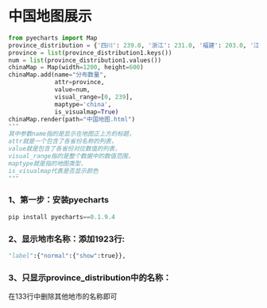 # 中国地图展示

```python
from pyecharts import Map
province_distribution = {'四川': 239.0, '浙江': 231.0, '福建': 203.0, '江苏': 185.0, '湖南': 152.0, '山东': 131.0, '安徽': 100.0, '广东': 89.0, '河北': 87.0, '湖北': 84.0, '吉林': 75.0}
province = list(province_distribution1.keys()) 
num = list(province_distribution1.values()) 
chinaMap = Map(width=1200, height=600) 
chinaMap.add(name="分布数量", 
             attr=province, 
             value=num, 
             visual_range=[0, 239], 
             maptype='china', 
             is_visualmap=True) 
chinaMap.render(path="中国地图.html")
"""
其中参数name指的是显示在地图正上方的标题，
attr就是一个包含了各省份名称的列表，
value就是包含了各省份对应数值的列表，
visual_range指的是整个数据中的数值范围，
maptype就是指的地图类型，
is_visualmap代表是否显示颜色
"""
```

### 1、第一步：安装pyecharts

```Python
pip install pyecharts==0.1.9.4 
```

### 2、显示地市名称：添加1923行:

```Python
"label":{"normal":{"show":true}},
```

### 3、只显示province_distribution中的名称：

在133行中删除其他地市的名称即可

